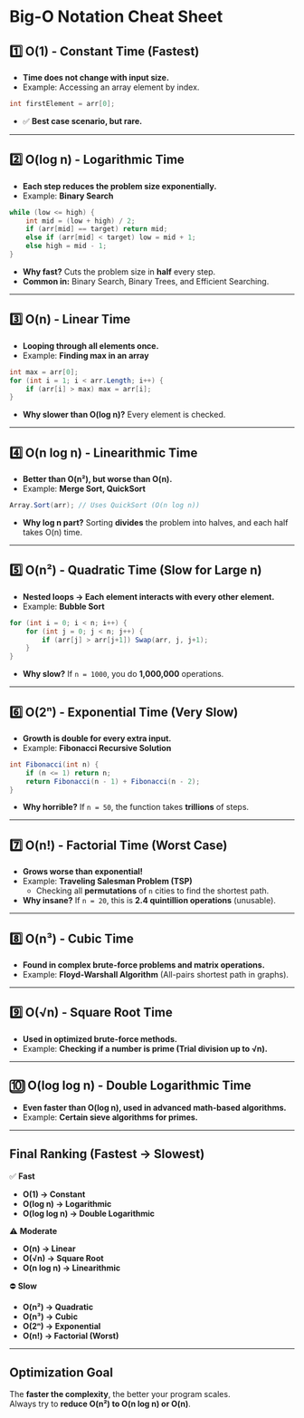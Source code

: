 # Big-O Notation Cheat Sheet

## 1️⃣ O(1) - Constant Time (Fastest)
- **Time does not change with input size.**
- Example: Accessing an array element by index.
```csharp
int firstElement = arr[0];
```
- ✅ **Best case scenario, but rare.**

---

## 2️⃣ O(log n) - Logarithmic Time
- **Each step reduces the problem size exponentially.**
- Example: **Binary Search**
```csharp
while (low <= high) {
    int mid = (low + high) / 2;
    if (arr[mid] == target) return mid;
    else if (arr[mid] < target) low = mid + 1;
    else high = mid - 1;
}
```
- **Why fast?** Cuts the problem size in **half** every step.
- **Common in:** Binary Search, Binary Trees, and Efficient Searching.

---

## 3️⃣ O(n) - Linear Time
- **Looping through all elements once.**
- Example: **Finding max in an array**
```csharp
int max = arr[0];
for (int i = 1; i < arr.Length; i++) {
    if (arr[i] > max) max = arr[i];
}
```
- **Why slower than O(log n)?** Every element is checked.

---

## 4️⃣ O(n log n) - Linearithmic Time
- **Better than O(n²), but worse than O(n).**
- Example: **Merge Sort, QuickSort**
```csharp
Array.Sort(arr); // Uses QuickSort (O(n log n))
```
- **Why log n part?** Sorting **divides** the problem into halves, and each half takes O(n) time.

---

## 5️⃣ O(n²) - Quadratic Time (Slow for Large n)
- **Nested loops → Each element interacts with every other element.**
- Example: **Bubble Sort**
```csharp
for (int i = 0; i < n; i++) {
    for (int j = 0; j < n; j++) {
        if (arr[j] > arr[j+1]) Swap(arr, j, j+1);
    }
}
```
- **Why slow?** If `n = 1000`, you do **1,000,000** operations.

---

## 6️⃣ O(2ⁿ) - Exponential Time (Very Slow)
- **Growth is **double** for every extra input.**
- Example: **Fibonacci Recursive Solution**
```csharp
int Fibonacci(int n) {
    if (n <= 1) return n;
    return Fibonacci(n - 1) + Fibonacci(n - 2);
}
```
- **Why horrible?** If `n = 50`, the function takes **trillions** of steps.

---

## 7️⃣ O(n!) - Factorial Time (Worst Case)
- **Grows worse than exponential!**
- Example: **Traveling Salesman Problem (TSP)**
    - Checking all **permutations** of `n` cities to find the shortest path.
- **Why insane?** If `n = 20`, this is **2.4 quintillion operations** (unusable).

---

## 8️⃣ O(n³) - Cubic Time
- **Found in complex brute-force problems and matrix operations.**
- Example: **Floyd-Warshall Algorithm** (All-pairs shortest path in graphs).

---

## 9️⃣ O(√n) - Square Root Time
- **Used in optimized brute-force methods.**
- Example: **Checking if a number is prime (Trial division up to √n).**

---

## 🔟 O(log log n) - Double Logarithmic Time
- **Even faster than O(log n), used in advanced math-based algorithms.**
- Example: **Certain sieve algorithms for primes.**

---

## **Final Ranking (Fastest → Slowest)**  
✅ **Fast**  
- **O(1) → Constant**
- **O(log n) → Logarithmic**  
- **O(log log n) → Double Logarithmic**  

⚠️ **Moderate**  
- **O(n) → Linear**  
- **O(√n) → Square Root**  
- **O(n log n) → Linearithmic**  

⛔ **Slow**  
- **O(n²) → Quadratic**
- **O(n³) → Cubic**
- **O(2ⁿ) → Exponential**
- **O(n!) → Factorial (Worst)**  

---

## **Optimization Goal**
The **faster the complexity**, the better your program scales.  
Always try to **reduce O(n²) to O(n log n) or O(n)**.